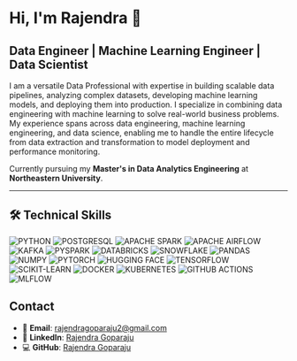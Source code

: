 # Hi, I'm Rajendra 👋
## Data Engineer | Machine Learning Engineer | Data Scientist

I am a versatile Data Professional with expertise in building scalable data pipelines, analyzing complex datasets, developing machine learning models, and deploying them into production. I specialize in combining data engineering with machine learning to solve real-world business problems. My experience spans across data engineering, machine learning engineering, and data science, enabling me to handle the entire lifecycle from data extraction and transformation to model deployment and performance monitoring. 

Currently pursuing my **Master's in Data Analytics Engineering** at **Northeastern University**.

---

## 🛠️ Technical Skills

![PYTHON](https://img.shields.io/badge/PYTHON-3776AB?style=for-the-badge&logo=python&logoColor=white&logoWidth=40&logoHeight=40)
![POSTGRESQL](https://img.shields.io/badge/SQL-4479A1?style=for-the-badge&logo=postgresql&logoColor=white&logoWidth=40&logoHeight=40)
![APACHE SPARK](https://img.shields.io/badge/APACHE_SPARK-E25A1C?style=for-the-badge&logo=apache-spark&logoColor=white&logoWidth=40&logoHeight=40)
![APACHE AIRFLOW](https://img.shields.io/badge/APACHE_AIRFLOW-017CEE?style=for-the-badge&logo=apache-airflow&logoColor=white&logoWidth=40&logoHeight=40)
![KAFKA](https://img.shields.io/badge/KAFKA-231F20?style=for-the-badge&logo=apache-kafka&logoColor=white&logoWidth=40&logoHeight=40)
![PYSPARK](https://img.shields.io/badge/PYSPARK-E25A1C?style=for-the-badge&logo=apache-spark&logoColor=white&logoWidth=40&logoHeight=40)
![DATABRICKS](https://img.shields.io/badge/DATABRICKS-FF3621?style=for-the-badge&logo=databricks&logoColor=white&logoWidth=40&logoHeight=40)
![SNOWFLAKE](https://img.shields.io/badge/SNOWFLAKE-29B5E8?style=for-the-badge&logo=snowflake&logoColor=white&logoWidth=40&logoHeight=40)
![PANDAS](https://img.shields.io/badge/PANDAS-150458?style=for-the-badge&logo=pandas&logoColor=white&logoWidth=40&logoHeight=40)
![NUMPY](https://img.shields.io/badge/NUMPY-013243?style=for-the-badge&logo=numpy&logoColor=white&logoWidth=40&logoHeight=40)
![PYTORCH](https://img.shields.io/badge/PYTORCH-EE4C2C?style=for-the-badge&logo=pytorch&logoColor=white&logoWidth=40&logoHeight=40)
![HUGGING FACE](https://img.shields.io/badge/HUGGING_FACE-FF9A00?style=for-the-badge&logo=huggingface&logoColor=white&logoWidth=40&logoHeight=40)
![TENSORFLOW](https://img.shields.io/badge/TENSORFLOW-FF6F00?style=for-the-badge&logo=tensorflow&logoColor=white&logoWidth=40&logoHeight=40)
![SCIKIT-LEARN](https://img.shields.io/badge/SCIKIT--LEARN-F7931E?style=for-the-badge&logo=scikit-learn&logoColor=white&logoWidth=40&logoHeight=40)
![DOCKER](https://img.shields.io/badge/DOCKER-2496ED?style=for-the-badge&logo=docker&logoColor=white&logoWidth=40&logoHeight=40)
![KUBERNETES](https://img.shields.io/badge/KUBERNETES-326CE5?style=for-the-badge&logo=kubernetes&logoColor=white&logoWidth=40&logoHeight=40)
![GITHUB ACTIONS](https://img.shields.io/badge/GITHUB_ACTIONS-2088FF?style=for-the-badge&logo=github-actions&logoColor=white&logoWidth=40&logoHeight=40)
![MLFLOW](https://img.shields.io/badge/MLFLOW-0194E2?style=for-the-badge&logo=mlflow&logoColor=white&logoWidth=40&logoHeight=40)



## Contact

- 📧 **Email**: [rajendragoparaju2@gmail.com](mailto:rajendragoparaju2@gmail.com)
- 💼 **LinkedIn**: [Rajendra Goparaju](https://www.linkedin.com/in/rajendra-goparaju-941257176/)
- 💻 **GitHub**: [Rajendra Goparaju](https://github.com/GoparajuRajendra20)

